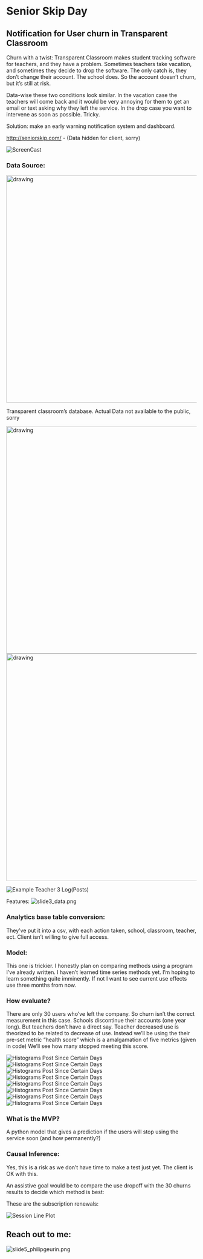 # Senior Skip Day
## Notification for User churn in Transparent Classroom

Churn with a twist: Transparent Classroom makes student tracking software for teachers, and they have a problem. Sometimes teachers take vacation, and sometimes they decide to drop the software. The only catch is, they don’t change their account. The school does. So the account doesn’t churn, but it’s still at risk.

Data-wise these two conditions look similar. In the vacation case the teachers will come back and it would be very annoying for them to get an email or text asking why they left the service. In the drop case you want to intervene as soon as possible. Tricky.

Solution: make an early warning notification system and dashboard.

http://seniorskip.com/ - (Data hidden for client, sorry)

![ScreenCast](img/tc_screencast9.gif)


### Data Source:

<!-- ![slide2_meet_transparent_classroom.png](img/slide2_meet_transparent_classroom.png) -->
<img src="img/slide2_meet_transparent_classroom.png" alt="drawing" style="width: 600px;"/>

Transparent classroom’s database. Actual Data not available to the public, sorry

<!-- ![slide_3_data_layout](img/slide_3_data_layout.png) -->
<img src="img/slide_3_data_layout.png" alt="drawing" style="width: 600px;"/>
<!-- ![Example Teacher 2 Posts](img/class_852_posts.png) -->
<img src="img/class_852_posts.png" alt="drawing" style="width: 600px;"/>

![Example Teacher 3 Log(Posts)](img/class_47_log_posts.png)

Features:
![slide3_data.png](img/slide3_data.png)

### Analytics base table conversion:

They’ve put it into a csv, with each action taken, school, classroom, teacher, ect. Client isn’t willing to give full access.


### Model:

This one is trickier. I honestly plan on comparing methods using a program I’ve already written.
I haven’t learned time series methods yet. I’m hoping to learn something quite imminently. If not I want to see current use effects use three months from now.

### How evaluate?

There are only 30 users who’ve left the company. So churn isn’t the correct measurement in this case. Schools discontinue their accounts (one year long). But teachers don’t have a direct say. Teacher decreased use is theorized to be related to decrease of use. Instead we’ll be using the their pre-set metric “health score” which is a amalgamation of five metrics (given in code)
We’ll see how many stopped meeting this score.

![Histograms Post Since Certain Days](img/days_with_one_post_since_feb_15_2018.png)
![Histograms Post Since Certain Days](img/log_days_with_one_post_since_feb_15_2018.png)
![Histograms Post Since Certain Days](img/days_with_one_post_since_feb_15_2011.png)
![Histograms Post Since Certain Days](img/log_days_with_one_post_since_feb_15_2011.png)
![Histograms Post Since Certain Days](img/hist_post_since_jan_15_2018.png)
![Histograms Post Since Certain Days](img/hist_log_post_since_jan_15_2018.png)
![Histograms Post Since Certain Days](img/hist_post_since_feb_15_2011.png)
![Histograms Post Since Certain Days](img/hist_log_post_since_feb_15_2011.png)

### What is the MVP?

A python model that gives a prediction if the users will stop using the service soon (and how permanently?)

### Causal Inference:
Yes, this is a risk as we don’t have time to make a test just yet. The client is OK with this.

An assistive goal would be to compare the use dropoff with the 30 churns results to decide which method is best:

These are the subscription renewals:

![Session Line Plot](img/session_line_plot.png)

## Reach out to me:

![slide5_philipgeurin.png](img/slide5_philipgeurin.png)
